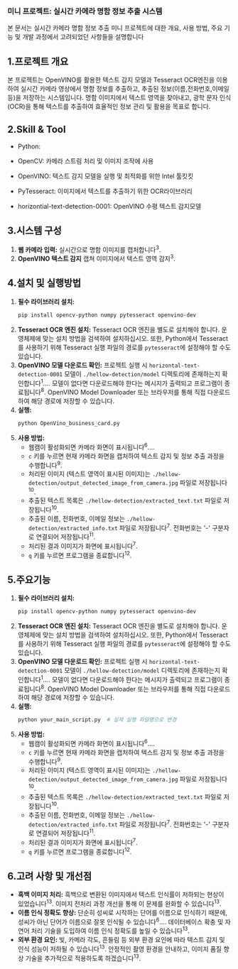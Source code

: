 ### 미니 프로젝트: 실시간 카메라 명함 정보 추출 시스템

본 문서는 실시간 카메라 명함 정보 추출 미니 프로젝트에 대한 개요, 사용 방법, 주요 기능 및 개발 과정에서 고려되었던 사항들을 설명합니다 

## 1.프로젝트 개요

본 프로젝트는 OpenVINO를 활용한 텍스트 감지 모델과 Tesseract OCR엔진을 이용하여  실시간 카메라 영상에서 명함 정보를 추출하고, 추출된 정보(이름,전화번호,이메일 등)을 저장하는 시스템입니다.
명함 이미지에서 텍스트 영역을 찾아내고, 광학 문자 인식(OCR)을 통해 텍스트를 추출하여 효율적인 정보 관리 및 활용을 목표로 합니다.

## 2.Skill & Tool


* Python:

* OpenCV: 카메라 스트림 처리 및 이미지 조작에 사용

* OpenVINO: 텍스트 감지 모델을 실행 및 최적화를 위한 Intel 툴킷킷

* PyTesseract: 이미지에서 텍스트를 추출하기 위한 OCR라이브러리

* horizontial-text-detection-0001: OpenVINO 수평 텍스트 감지모델


## 3.시스템 구성

1.  **웹 카메라 입력:** 실시간으로 명함 이미지를 캡처합니다<sup>3</sup>.
2.  **OpenVINO 텍스트 감지** 캡쳐 이미지에서 텍스트 영역 감지<sup>3</sup>.

## 4.설치 및 실행방법

1.  **필수 라이브러리 설치:**
    ```bash
    pip install opencv-python numpy pytesseract openvino-dev
    ```
2.  **Tesseract OCR 엔진 설치:** Tesseract OCR 엔진을 별도로 설치해야 합니다. 운영체제에 맞는 설치 방법을 검색하여 설치하십시오. 또한, Python에서 Tesseract를 사용하기 위해 Tesseract 실행 파일의 경로를 `pytesseract`에 설정해야 할 수도 있습니다.
3.  **OpenVINO 모델 다운로드 확인:** 프로젝트 실행 시 `horizontal-text-detection-0001` 모델이 `./hellow-detection/model` 디렉토리에 존재하는지 확인합니다<sup>1</sup>.... 모델이 없다면 다운로드해야 한다는 메시지가 출력되고 프로그램이 종료됩니다<sup>8</sup>. OpenVINO Model Downloader 또는 브라우저를 통해 직접 다운로드하여 해당 경로에 저장할 수 있습니다.
4.  **실행:**
    ```bash
    python OpenVino_business_card.py  
    ```
5.  **사용 방법:**
    * 웹캠이 활성화되면 카메라 화면이 표시됩니다<sup>6</sup>....
    * `c` 키를 누르면 현재 카메라 화면을 캡처하여 텍스트 감지 및 정보 추출 과정을 수행합니다<sup>9</sup>.
    * 처리된 이미지 (텍스트 영역이 표시된 이미지)는 `./hellow-detection/output_detected_image_from_camera.jpg` 파일로 저장됩니다<sup>10</sup>.
    * 추출된 텍스트 목록은 `./hellow-detection/extracted_text.txt` 파일로 저장됩니다<sup>10</sup>.
    * 추출된 이름, 전화번호, 이메일 정보는 `./hellow-detection/extracted_info.txt` 파일로 저장됩니다<sup>7</sup>. 전화번호는 '-' 구분자로 연결되어 저장됩니다<sup>11</sup>.
    * 처리된 결과 이미지가 화면에 표시됩니다<sup>7</sup>.
    * `q` 키를 누르면 프로그램을 종료합니다<sup>12</sup>.

## 5.주요기능

1.  **필수 라이브러리 설치:**
    ```bash
    pip install opencv-python numpy pytesseract openvino-dev
    ```
2.  **Tesseract OCR 엔진 설치:** Tesseract OCR 엔진을 별도로 설치해야 합니다. 운영체제에 맞는 설치 방법을 검색하여 설치하십시오. 또한, Python에서 Tesseract를 사용하기 위해 Tesseract 실행 파일의 경로를 `pytesseract`에 설정해야 할 수도 있습니다.
3.  **OpenVINO 모델 다운로드 확인:** 프로젝트 실행 시 `horizontal-text-detection-0001` 모델이 `./hellow-detection/model` 디렉토리에 존재하는지 확인합니다<sup>1</sup>.... 모델이 없다면 다운로드해야 한다는 메시지가 출력되고 프로그램이 종료됩니다<sup>8</sup>. OpenVINO Model Downloader 또는 브라우저를 통해 직접 다운로드하여 해당 경로에 저장할 수 있습니다.
4.  **실행:**
    ```bash
    python your_main_script.py  # 실제 실행 파일명으로 변경
    ```
5.  **사용 방법:**
    * 웹캠이 활성화되면 카메라 화면이 표시됩니다<sup>6</sup>....
    * `c` 키를 누르면 현재 카메라 화면을 캡처하여 텍스트 감지 및 정보 추출 과정을 수행합니다<sup>9</sup>.
    * 처리된 이미지 (텍스트 영역이 표시된 이미지)는 `./hellow-detection/output_detected_image_from_camera.jpg` 파일로 저장됩니다<sup>10</sup>.
    * 추출된 텍스트 목록은 `./hellow-detection/extracted_text.txt` 파일로 저장됩니다<sup>10</sup>.
    * 추출된 이름, 전화번호, 이메일 정보는 `./hellow-detection/extracted_info.txt` 파일로 저장됩니다<sup>7</sup>. 전화번호는 '-' 구분자로 연결되어 저장됩니다<sup>11</sup>.
    * 처리된 결과 이미지가 화면에 표시됩니다<sup>7</sup>.
    * `q` 키를 누르면 프로그램을 종료합니다<sup>12</sup>.

## 6.고려 사항 및 개선점 

* **흑백 이미지 처리:** 흑백으로 변환된 이미지에서 텍스트 인식률이 저하되는 현상이 있었습니다<sup>13</sup>. 이미지 전처리 과정 개선을 통해 이 문제를 완화할 수 있습니다<sup>13</sup>.
* **이름 인식 정확도 향상:** 단순히 성씨로 시작하는 단어를 이름으로 인식하기 때문에, 성씨가 아닌 단어가 이름으로 잘못 인식될 수 있습니다<sup>6</sup>.... 데이터베이스 확충 및 자연어 처리 기술을 도입하여 이름 인식 정확도를 높일 수 있습니다<sup>13</sup>.
* **외부 환경 요인:** 빛, 카메라 각도, 흔들림 등 외부 환경 요인에 따라 텍스트 감지 및 인식 성능이 저하될 수 있습니다<sup>13</sup>. 안정적인 촬영 환경을 안내하고, 이미지 품질 향상 기술을 추가적으로 적용하도록 하겠습니다<sup>13</sup>.